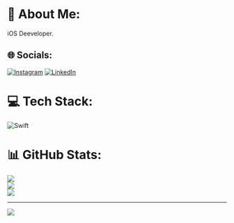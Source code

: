 # 💫 About Me:
iOS Deeveloper.


## 🌐 Socials:
[![Instagram](https://img.shields.io/badge/Instagram-%23E4405F.svg?logo=Instagram&logoColor=white)](https://instagram.com/kemal.glrr) [![LinkedIn](https://img.shields.io/badge/LinkedIn-%230077B5.svg?logo=linkedin&logoColor=white)](https://linkedin.com/in/https://www.linkedin.com/in/kemalglrr/) 

# 💻 Tech Stack:
![Swift](https://img.shields.io/badge/swift-F54A2A?style=for-the-badge&logo=swift&logoColor=white)
# 📊 GitHub Stats:
![](https://github-readme-stats.vercel.app/api?username=kemalglrr&theme=synthwave&hide_border=false&include_all_commits=false&count_private=false)<br/>
![](https://github-readme-streak-stats.herokuapp.com/?user=kemalglrr&theme=synthwave&hide_border=false)<br/>
![](https://github-readme-stats.vercel.app/api/top-langs/?username=kemalglrr&theme=synthwave&hide_border=false&include_all_commits=false&count_private=false&layout=compact)

---
[![](https://visitcount.itsvg.in/api?id=kemalglrr&icon=0&color=0)](https://visitcount.itsvg.in)

<!-- Proudly created with GPRM ( https://gprm.itsvg.in ) -->
